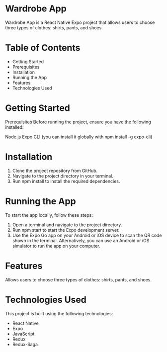 # Wardrobe App
Wardrobe App is a React Native Expo project that allows users to choose three types of clothes: shirts, pants, and shoes.

#  Table of Contents
* Getting Started
 * Prerequisites
 * Installation
 * Running the App
* Features
* Technologies Used

# Getting Started
 Prerequisites
Before running the project, ensure you have the following installed:

Node.js
Expo CLI (you can install it globally with npm install -g expo-cli)
# Installation
1. Clone the project repository from GitHub.
2. Navigate to the project directory in your terminal.
3. Run npm install to install the required dependencies.

# Running the App

To start the app locally, follow these steps:

1. Open a terminal and navigate to the project directory.
2. Run npm start to start the Expo development server.
3. Use the Expo Go app on your Android or iOS device to scan the QR code shown in the terminal. Alternatively, you can use an Android or iOS simulator to run the app on your computer.
 
# Features
Allows users to choose three types of clothes: shirts, pants, and shoes.
# Technologies Used
This project is built using the following technologies:

* React Native
* Expo
* JavaScript
* Redux
* Redux-Saga
